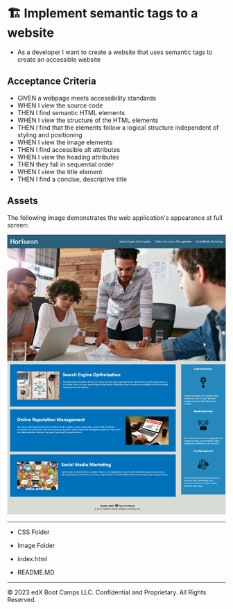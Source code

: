 # 🏗️ Implement semantic tags to a website

- As a developer I want to create a website that uses semantic tags to create an accessible website

## Acceptance Criteria

- GIVEN a webpage meets accessibility standards
- WHEN I view the source code
- THEN I find semantic HTML elements
- WHEN I view the structure of the HTML elements
- THEN I find that the elements follow a logical structure independent of styling and positioning
- WHEN I view the image elements
- THEN I find accessible alt attributes
- WHEN I view the heading attributes
- THEN they fall in sequential order
- WHEN I view the title element
- THEN I find a concise, descriptive title

## Assets

The following image demonstrates the web application's appearance at full screen:

![Full webpage with each section and hero picture](./assets/images/Preview.png)

---

- CSS Folder
- Image Folder

- index.html
- README.MD

---

© 2023 edX Boot Camps LLC. Confidential and Proprietary. All Rights Reserved.
